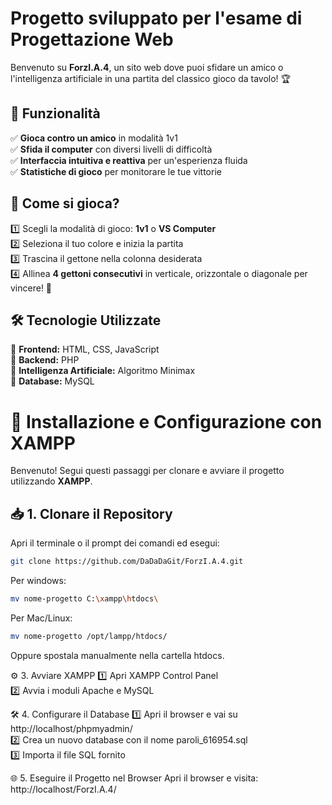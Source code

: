 # Progetto sviluppato per l'esame di Progettazione Web  

Benvenuto su **ForzI.A.4**, un sito web dove puoi sfidare un amico o l'intelligenza artificiale in una partita del classico gioco da tavolo! 🏆  

## 🌟 Funzionalità  

✅ **Gioca contro un amico** in modalità 1v1  
✅ **Sfida il computer** con diversi livelli di difficoltà  
✅ **Interfaccia intuitiva e reattiva** per un'esperienza fluida  
✅ **Statistiche di gioco** per monitorare le tue vittorie  

## 🎲 Come si gioca?  

1️⃣ Scegli la modalità di gioco: **1v1** o **VS Computer**  
2️⃣ Seleziona il tuo colore e inizia la partita  
3️⃣ Trascina il gettone nella colonna desiderata  
4️⃣ Allinea **4 gettoni consecutivi** in verticale, orizzontale o diagonale per vincere! 🎉  

## 🛠️ Tecnologie Utilizzate  

🔹 **Frontend:** HTML, CSS, JavaScript  
🔹 **Backend:** PHP  
🔹 **Intelligenza Artificiale:** Algoritmo Minimax  
🔹 **Database:** MySQL  

# 📌 Installazione e Configurazione con XAMPP

Benvenuto! Segui questi passaggi per clonare e avviare il progetto utilizzando **XAMPP**.

## 📥 1. Clonare il Repository  
Apri il terminale o il prompt dei comandi ed esegui:  

```bash
git clone https://github.com/DaDaDaGit/ForzI.A.4.git
```
Per windows:
```bash
mv nome-progetto C:\xampp\htdocs\
```
Per Mac/Linux:
```bash
mv nome-progetto /opt/lampp/htdocs/
```
Oppure spostala manualmente nella cartella htdocs.

⚙️ 3. Avviare XAMPP
1️⃣ Apri XAMPP Control Panel  
2️⃣ Avvia i moduli Apache e MySQL  

🛠️ 4. Configurare il Database
1️⃣ Apri il browser e vai su http://localhost/phpmyadmin/  
2️⃣ Crea un nuovo database con il nome paroli_616954.sql  
3️⃣ Importa il file SQL fornito  

🌐 5. Eseguire il Progetto nel Browser
Apri il browser e visita: http://localhost/ForzI.A.4/

